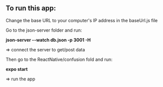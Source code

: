 ## To run this app:

Change the base URL to your computer's IP address in the baseUrl.js file

Go to the json-server folder and run:

**json-server --watch db.json -p 3001 -H <IP address here>**

=> connect the server to get/post data

Then go to the ReactNative/confusion fold and run:

**expo start**

=> run the app
